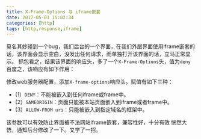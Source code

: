 ```yaml
---
title: X-Frame-Options 与 iframe嵌套
date: 2017-05-01 15:02:34
categories: [http]
tags: [http,response,iframe]
---
```


莫名其妙碰到一个bug，我们后台的一个界面，在我们外层界面使用iframe嵌套的话，该界面会显示空白，没发出任何请求，而单独打开该界面的话，立马正常显示。
抓包看之，结果该界面的响应头，多了一个`X-Frame-Options`头，值为`deny`
百度之，该响应有如下作用：

修改web服务器配置，添加`X-frame-options`响应头。赋值有如下三种：
* (1）`DENY`：不能被嵌入到任何iframe或frame中。
* (2）`SAMEORIGIN`：页面只能被本站页面嵌入到iframe或者frame中。
* (3）`ALLOW-FROM uri`：只能被嵌入到指定域名的框架中。

该参数可以有效防止界面被不法网站iframe嵌套，兼容性好，十分有效
恍然大悟，通知后台修改了一下。又学了一招。
